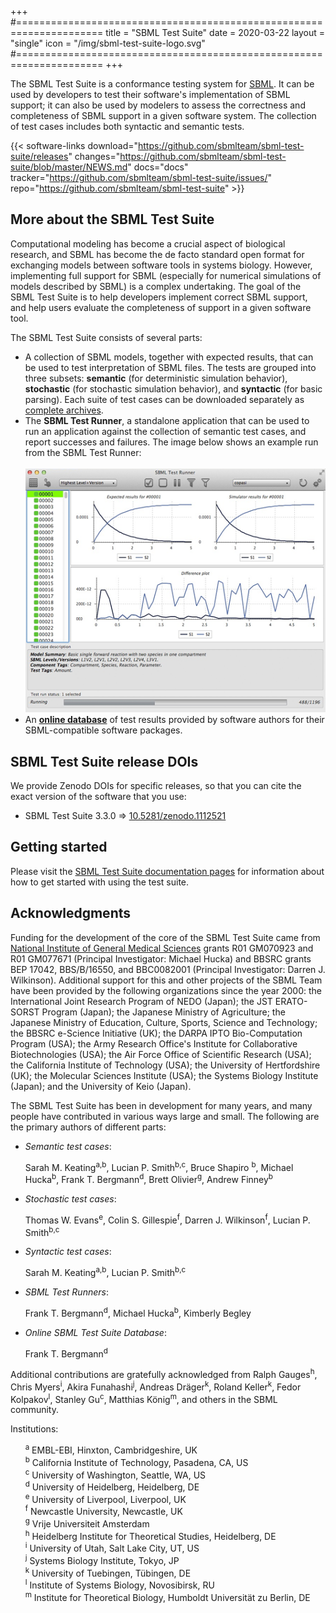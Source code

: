 +++
#=====================================================================
title  = "SBML Test Suite"
date   = 2020-03-22
layout = "single"
icon   = "/img/sbml-test-suite-logo.svg"
#=====================================================================
+++

The SBML Test Suite is a conformance testing system for [SBML](http://sbml.org). It can be used by developers to test their software's implementation of SBML support; it can also be used by modelers to assess the correctness and completeness of SBML support in a given software system.  The collection of test cases includes both syntactic and semantic tests.

{{< software-links download="https://github.com/sbmlteam/sbml-test-suite/releases" changes="https://github.com/sbmlteam/sbml-test-suite/blob/master/NEWS.md"
docs="docs" tracker="https://github.com/sbmlteam/sbml-test-suite/issues/" repo="https://github.com/sbmlteam/sbml-test-suite" >}}


## More about the SBML Test Suite

Computational modeling has become a crucial aspect of biological research, and SBML has become the de facto standard open format for exchanging models between software tools in systems biology. However, implementing full support for SBML (especially for numerical simulations of models described by SBML) is a complex undertaking.  The goal of the SBML Test Suite is to help developers implement correct SBML support, and help users evaluate the completeness of support in a given software tool.

The SBML Test Suite consists of several parts:
* A collection of SBML models, together with expected results, that can be used to test interpretation of SBML files.  The tests are grouped into three subsets: **semantic** (for deterministic simulation behavior), **stochastic** (for stochastic simulation behavior), and **syntactic** (for basic parsing).  Each suite of test cases can be downloaded separately as [complete archives](http://github.com/sbmlteam/sbml-test-suite/releases).
* The **SBML Test Runner**, a standalone application that can be used to run an application against the collection of semantic test cases, and report successes and failures.  The image below shows an example run from the SBML Test Runner:<br><br>
<img class="center screenshot" src="example-run.png"/><br>
* An [**online database**](http://raterule.caltech.edu/Facilities/Database) of test results provided by software authors for their SBML-compatible software packages.


## SBML Test Suite release DOIs

We provide Zenodo DOIs for specific releases, so that you can cite the exact version of the software that you use:

* SBML Test Suite 3.3.0 ⇒ [10.5281/zenodo.1112521 ](https://zenodo.org/record/1112521#.WjFlb7aZMUE)


## Getting started

Please visit the [SBML Test Suite documentation pages](test-suite-docs) for information about how to get started with using the test suite.


## Acknowledgments

Funding for the development of the core of the SBML Test Suite came from [National Institute of General Medical Sciences](https://www.nigms.nih.gov) grants R01&nbsp;GM070923 and R01&nbsp;GM077671 (Principal Investigator: Michael Hucka) and BBSRC grants BEP&nbsp;17042, BBS/B/16550, and BBC0082001 (Principal Investigator: Darren J. Wilkinson). Additional support for this and other projects of the SBML Team have been provided by the following organizations since the year 2000: the International Joint Research Program of NEDO (Japan); the JST ERATO-SORST Program (Japan); the Japanese Ministry of Agriculture; the Japanese Ministry of Education, Culture, Sports, Science and Technology; the BBSRC e-Science Initiative (UK); the DARPA IPTO Bio-Computation Program (USA); the Army Research Office's Institute for Collaborative Biotechnologies (USA); the Air Force Office of Scientific Research (USA); the California Institute of Technology (USA); the University of Hertfordshire (UK); the Molecular Sciences Institute (USA); the Systems Biology Institute (Japan); and the University of Keio (Japan).

The SBML Test Suite has been in development for many years, and many people have contributed in various ways large and small.  The following are the primary authors of different parts:

* *Semantic test cases*:

  Sarah M. Keating<sup>a,b</sup>, Lucian P. Smith<sup>b,c</sup>, Bruce Shapiro <sup>b</sup>, Michael Hucka<sup>b</sup>, Frank T. Bergmann<sup>d</sup>, Brett Olivier<sup>g</sup>, Andrew Finney<sup>b</sup>

* *Stochastic test cases*:

  Thomas W. Evans<sup>e</sup>, Colin S. Gillespie<sup>f</sup>, Darren J. Wilkinson<sup>f</sup>, Lucian P. Smith<sup>b,c</sup>
   
* *Syntactic test cases*:

  Sarah M. Keating<sup>a,b</sup>, Lucian P. Smith<sup>b,c</sup>

* *SBML Test Runners*:

  Frank T. Bergmann<sup>d</sup>, Michael Hucka<sup>b</sup>, Kimberly Begley

* *Online SBML Test Suite Database*:

  Frank T. Bergmann<sup>d</sup>

Additional contributions are gratefully acknowledged from Ralph Gauges<sup>h</sup>, Chris Myers<sup>i</sup>, Akira Funahashi<sup>j</sup>, Andreas Dräger<sup>k</sup>, Roland Keller<sup>k</sup>, Fedor Kolpakov<sup>l</sup>, Stanley Gu<sup>c</sup>, Matthias König<sup>m</sup>, and others in the SBML community.

Institutions:

&nbsp;&nbsp;&nbsp;&nbsp;&nbsp;&nbsp;<sup>a</sup> EMBL-EBI, Hinxton, Cambridgeshire, UK<br>
&nbsp;&nbsp;&nbsp;&nbsp;&nbsp;&nbsp;<sup>b</sup> California Institute of Technology, Pasadena, CA, US<br>
&nbsp;&nbsp;&nbsp;&nbsp;&nbsp;&nbsp;<sup>c</sup> University of Washington, Seattle, WA, US<br>
&nbsp;&nbsp;&nbsp;&nbsp;&nbsp;&nbsp;<sup>d</sup> University of Heidelberg, Heidelberg, DE<br>
&nbsp;&nbsp;&nbsp;&nbsp;&nbsp;&nbsp;<sup>e</sup> University of Liverpool, Liverpool, UK<br>
&nbsp;&nbsp;&nbsp;&nbsp;&nbsp;&nbsp;<sup>f</sup> Newcastle University, Newcastle, UK<br>
&nbsp;&nbsp;&nbsp;&nbsp;&nbsp;&nbsp;<sup>g</sup> Vrije Universiteit Amsterdam<br>
&nbsp;&nbsp;&nbsp;&nbsp;&nbsp;&nbsp;<sup>h</sup> Heidelberg Institute for Theoretical Studies, Heidelberg, DE<br>
&nbsp;&nbsp;&nbsp;&nbsp;&nbsp;&nbsp;<sup>i</sup> University of Utah, Salt Lake City, UT, US<br>
&nbsp;&nbsp;&nbsp;&nbsp;&nbsp;&nbsp;<sup>j</sup> Systems Biology Institute, Tokyo, JP<br>
&nbsp;&nbsp;&nbsp;&nbsp;&nbsp;&nbsp;<sup>k</sup> University of Tuebingen, Tübingen, DE<br>
&nbsp;&nbsp;&nbsp;&nbsp;&nbsp;&nbsp;<sup>l</sup> Institute of Systems Biology, Novosibirsk, RU   <br>
&nbsp;&nbsp;&nbsp;&nbsp;&nbsp;&nbsp;<sup>m</sup> Institute for Theoretical Biology, Humboldt Universität zu Berlin, DE
